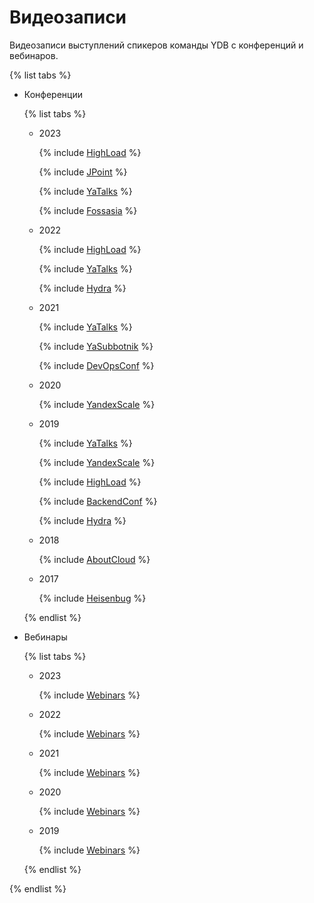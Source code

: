 # Видеозаписи

Видеозаписи выступлений спикеров команды YDB с конференций и вебинаров.

{% list tabs %}

- Конференции
  
  {% list tabs %}

  - 2023

    {% include [HighLoad](./_includes/conferences/2023/HighLoad.md) %}

    {% include [JPoint](./_includes/conferences/2023/JPoint.md) %}

    {% include [YaTalks](./_includes/conferences/2023/YaTalks.md) %}

    {% include [Fossasia](./_includes/conferences/2023/Fossasia.md) %}

  - 2022

    {% include [HighLoad](./_includes/conferences/2022/HighLoad.md) %}

    {% include [YaTalks](./_includes/conferences/2022/YaTalks.md) %}

    {% include [Hydra](./_includes/conferences/2022/Hydra.md) %}

  - 2021

    {% include [YaTalks](./_includes/conferences/2021/YaTalks.md) %}

    {% include [YaSubbotnik](./_includes/conferences/2021/YaSubbotnik.md) %}

    {% include [DevOpsConf](./_includes/conferences/2021/DevOpsConf.md) %}

  - 2020

    {% include [YandexScale](./_includes/conferences/2020/YandexScale.md) %}

  - 2019

    {% include [YaTalks](./_includes/conferences/2019/YaTalks.md) %}

    {% include [YandexScale](./_includes/conferences/2019/YandexScale.md) %}

    {% include [HighLoad](./_includes/conferences/2019/HighLoad.md) %}

    {% include [BackendConf](./_includes/conferences/2019/BackendConf.md) %}

    {% include [Hydra](./_includes/conferences/2019/Hydra.md) %}

  - 2018

    {% include [AboutCloud](./_includes/conferences/2018/about_cloud.md) %}

  - 2017 

    {% include [Heisenbug](./_includes/conferences/2017/Heisenbug.md) %}

  {% endlist %}

- Вебинары

  {% list tabs %}

  - 2023

    {% include [Webinars](./_includes/webinars/2023/webinars.md) %}

  - 2022

    {% include [Webinars](./_includes/webinars/2022/webinars.md) %}

  - 2021
    
    {% include [Webinars](./_includes/webinars/2021/webinars.md) %}

  - 2020

    {% include [Webinars](./_includes/webinars/2020/webinars.md) %}

  - 2019

    {% include [Webinars](./_includes/webinars/2019/webinars.md) %}
  
  {% endlist %}

{% endlist %}